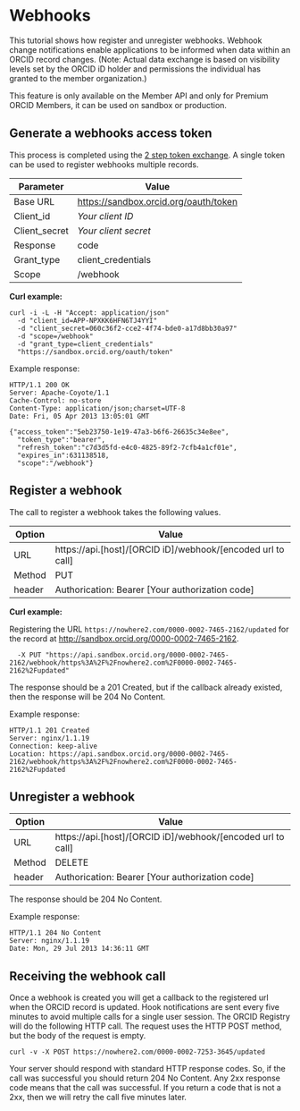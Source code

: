 # Webhooks

This tutorial shows how register and unregister webhooks. Webhook change notifications enable applications to be informed when data within an ORCID record changes. (Note: Actual data exchange is based on visibility levels set by the ORCID iD holder and permissions the individual has granted to the member organization.)

This feature is only available on the Member API and only for Premium ORCID Members, it can be used on sandbox or production.

## Generate a webhooks access token

This process is completed using the [2 step token exchange](https://github.com/ORCID/ORCID-Source/tree/TechDocs/orcid-api-web#generate-a-two-step-read-public-access-token). A single token can be used to register webhooks multiple records.

| Parameter | Value        |
|--------------------|--------------------------|
| Base URL 				| https://sandbox.orcid.org/oauth/token|
| Client\_id 		| *Your client ID* |
| Client\_secret	| *Your client secret* |
| Response       | code |
| Grant\_type		| client\_credentials |
| Scope				| /webhook |

**Curl example:**

```
curl -i -L -H "Accept: application/json"
  -d "client_id=APP-NPXKK6HFN6TJ4YYI"
  -d "client_secret=060c36f2-cce2-4f74-bde0-a17d8bb30a97" 
  -d "scope=/webhook"
  -d "grant_type=client_credentials"
  "https://sandbox.orcid.org/oauth/token"
  ```
  
Example response:

``` 
HTTP/1.1 200 OK
Server: Apache-Coyote/1.1
Cache-Control: no-store
Content-Type: application/json;charset=UTF-8
Date: Fri, 05 Apr 2013 13:05:01 GMT

{"access_token":"5eb23750-1e19-47a3-b6f6-26635c34e8ee",
  "token_type":"bearer",
  "refresh_token":"c7d3d5fd-e4c0-4825-89f2-7cfb4a1cf01e",
  "expires_in":631138518,
  "scope":"/webhook"}
  ```

## Register a webhook

The call to register a webhook takes the following values.

| Option| Value        |
|--------------------|--------------------------|
| URL 				| https://api.[host]/[ORCID iD]/webhook/[encoded url to call] |
| Method    | PUT |
| header      | Authorication: Bearer [Your authorization code] |

**Curl example:** 

Registering the URL `https://nowhere2.com/0000-0002-7465-2162/updated` for the record at http://sandbox.orcid.org/0000-0002-7465-2162.

```curl -i -H "Authorization: Bearer 5eb23750-1e19-47a3-b6f6-26635c34e8ee" 
  -X PUT "https://api.sandbox.orcid.org/0000-0002-7465-2162/webhook/https%3A%2F%2Fnowhere2.com%2F0000-0002-7465-2162%2Fupdated"
  ```

The response should be a 201 Created, but if the callback already existed, then the response will be 204 No Content.

Example response:

```
HTTP/1.1 201 Created
Server: nginx/1.1.19
Connection: keep-alive
Location: https://api.sandbox.orcid.org/0000-0002-7465-2162/webhook/https%3A%2F%2Fnowhere2.com%2F0000-0002-7465-2162%2Fupdated
  ```
  
## Unregister a webhook

| Option| Value        |
|--------------------|--------------------------|
| URL 				| https://api.[host]/[ORCID iD]/webhook/[encoded url to call] |
| Method    | DELETE |
| header      | Authorication: Bearer [Your authorization code] |
  
The response should be 204 No Content.

Example response:

```
HTTP/1.1 204 No Content
Server: nginx/1.1.19
Date: Mon, 29 Jul 2013 14:36:11 GMT
```

## Receiving the webhook call

Once a webhook is created you will get a callback to the registered url when the ORCID record is updated. Hook notifications are sent every five minutes to avoid multiple calls for a single user session. The ORCID Registry will do the following HTTP call. The request uses the HTTP POST method, but the body of the request is empty.

```
curl -v -X POST https://nowhere2.com/0000-0002-7253-3645/updated
```

Your server should respond with standard HTTP response codes. So, if the call was successful you should return 204 No Content. Any 2xx response code means that the call was successful. If you return a code that is not a 2xx, then we will retry the call five minutes later.
